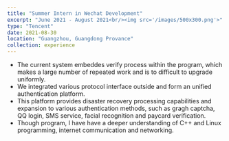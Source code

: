 ```yaml
---
title: "Summer Intern in Wechat Development"
excerpt: "June 2021 - August 2021<br/><img src='/images/500x300.png'>"
type: "Tencent"
date: 2021-08-30
location: "Guangzhou, Guangdong Provance"
collection: experience
---
```



  - The current system embeddes verify process within the program, which makes a large number of repeated work and is to difficult to upgrade uniformly. 
  - We integrated various protocol interface outside and form an unified authentication platform.
  - This platform provides disaster recovery processing capabilities and expansion to various authentication methods, such as gragh captcha, QQ login, SMS service, facial recognition and paycard verification.
  - Though program, I have have a deeper understanding of C++ and Linux programming, internet communication and networking.
